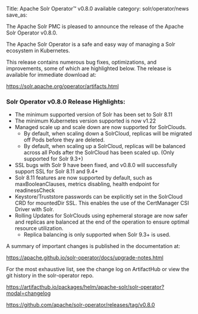 Title: Apache Solr Operator™ v0.8.0 available
category: solr/operator/news
save_as:

The Apache Solr PMC is pleased to announce the release of the Apache Solr Operator v0.8.0.

The Apache Solr Operator is a safe and easy way of managing a Solr ecosystem in Kubernetes.

This release contains numerous bug fixes, optimizations, and improvements, some of which are highlighted below. The release is available for immediate download at:

  <https://solr.apache.org/operator/artifacts.html>

### Solr Operator v0.8.0 Release Highlights:

* The minimum supported version of Solr has been set to Solr 8.11
* The minimum Kubernetes version supported is now v1.22
* Managed scale up and scale down are now supported for SolrClouds.
    * By default, when scaling down a SolrCloud, replicas will be migrated off Pods before they are deleted.
    * By default, when scaling up a SolrCloud, replicas will be balanced across all Pods after the SolrCloud has been scaled up. (Only supported for Solr 9.3+)
* SSL bugs with Solr 9 have been fixed, and v0.8.0 will successfully support SSL for Solr 8.11 and 9.4+
* Solr 8.11 features are now supported by default, such as maxBooleanClauses, metrics disabling, health endpoint for readinessCheck
* Keystore/Truststore passwords can be explicitly set in the SolrCloud CRD for mountedDir SSL. This enables the use of the CertManager CSI Driver with Solr.
* Rolling Updates for SolrClouds using ephemeral storage are now safer and replicas are balanced at the end of the operation to ensure optimal resource utilization.
    * Replica balancing is only supported when Solr 9.3+ is used.

A summary of important changes is published in the documentation at:

  <https://apache.github.io/solr-operator/docs/upgrade-notes.html>

For the most exhaustive list, see the change log on ArtifactHub or view the git history in the solr-operator repo.

  <https://artifacthub.io/packages/helm/apache-solr/solr-operator?modal=changelog>

  <https://github.com/apache/solr-operator/releases/tag/v0.8.0>
